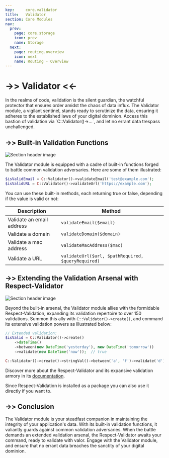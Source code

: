 ```yaml
---
key:     core.validator
title:   Validator
section: Core Modules
nav:
  prev:
    page: core.storage
    icon: prev
    name: Storage
  next:
    page: routing.overview
    icon: next
    name: Routing - Overview
---
```


# ->>  Validator <<-

<div class="card card-body" markdown="1">
In the realms of code, validation is the silent guardian, the watchful protector that ensures order 
amidst the chaos of data influx. The Validator module, a vigilant sentinel, stands ready to scrutinize 
the data, ensuring it adheres to the established laws of your digital dominion. Access this bastion 
of validation via `C::Validator()->...`, and let no errant data trespass unchallenged.
</div>

## ->> Built-in Validation Functions

<div class="card card-body" markdown="1">
<div class="mb-4"><img src="*ASSETS*/charm/core/validate1.jpg" alt="Section header image" /></div>

The Validator module is equipped with a cadre of built-in functions forged to battle common 
validation adversaries. Here are some of them illustrated:

```php
$isValidEmail = C::Validator()->validateEmail('test@example.com');
$isValidURL = C::Validator()->validateUrl('https://example.com');
```

You can use these built-in methods, each returning true or false, depending if the value is valid or not:

| Description               | Method                                             |
|---------------------------|----------------------------------------------------|
| Validate an email address | `validateEmail($email)`                            |
| Validate a domain         | `validateDomain($domain)`                          |
| Validate a mac address    | `validateMacAddress($mac)`                         |
| Validate a URL            | `validateUrl($url, $pathRequired, $queryRequired)` |

</div>

## ->> Extending the Validation Arsenal with Respect-Validator

<div class="card card-body" markdown="1">
<div class="mb-4"><img src="*ASSETS*/charm/core/validate2.jpg" alt="Section header image" /></div>

Beyond the built-in arsenal, the Validator module allies with the formidable Respect-Validation, 
expanding its validation repertoire to over 150 validations. Summon this 
ally with `C::Validator()->create()`, and command its extensive validation powers as illustrated below:

```php
// Extended validation:
$isValid = C::Validator()->create()
    ->dateTime()
    ->between(new DateTime('yesterday'), new DateTime('tomorrow'))
    ->validate(new DateTime('now'));  // true

C::Validator()->create()->stringVal()->between('a', 'f')->validate('d'); // true
```

Discover more about the Respect-Validator and its expansive 
validation armory in its [documentation](https://respect-validation.readthedocs.io/en/latest/).

Since Respect-Validation is installed as a package you can also use it directly if you want to.

</div>

## ->> Conclusion

<div class="card card-body" markdown="1">

The Validator module is your steadfast companion in maintaining the integrity of your application's data.
With its built-in validation functions, it valiantly guards against common validation adversaries. 
When the battle demands an extended validation arsenal, the Respect-Validator awaits your command, 
ready to validate with valor. Engage with the Validator module, and ensure that no errant data breaches 
the sanctity of your digital dominion.

</div>
